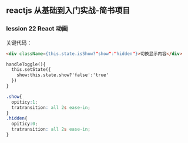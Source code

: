 ## reactjs 从基础到入门实战-简书项目

### lession 22 React 动画

关键代码：

```html
<div className={this.state.isShow?"show":"hidden"}>切换显示内容</div>

handleToggle(){
  this.setState({
    show:this.state.show?'false':'true'
  })
}
```

```css
.show{
  opiticy:1;
  tratransition: all 2s ease-in;
}
.hidden{
  opiticy:0;
  tratransition: all 2s ease-in;
}
```